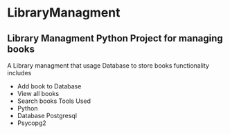 # LibraryManagment
## Library Managment Python Project for managing books
A Library managment that usage Database to store books functionality includes
- Add book to Database
- View all books
- Search books
Tools Used
- Python
- Database Postgresql
- Psycopg2
